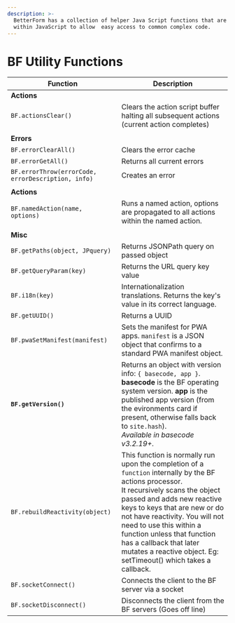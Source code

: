 ```yaml
---
description: >-
  BetterForm has a collection of helper Java Script functions that are used
  within JavaScript to allow  easy access to common complex code.
---
```


# BF Utility Functions

| Function | Description |
|----------|-------------|
| **Actions** | |
| `BF.actionsClear()` | Clears the action script buffer halting all subsequent actions (current action completes) |
| | |
| **Errors** | |
| `BF.errorClearAll()` | Clears the error cache |
| `BF.errorGetAll()` | Returns all current errors |
| `BF.errorThrow(errorCode, errorDescription, info)` | Creates an error |
| | |
| **Actions** | |
| `BF.namedAction(name, options)` | Runs a named action, options are propagated to all actions within the named action. |
| | |
| **Misc** | |
| `BF.getPaths(object, JPquery)` | Returns JSONPath query on passed object |
| `BF.getQueryParam(key)` | Returns the URL query key value |
| `BF.i18n(key)` | Internationalization translations. Returns the key's value in its correct language. |
| `BF.getUUID()` | Returns a UUID |
| `BF.pwaSetManifest(manifest)` | Sets the manifest for PWA apps. `manifest` is a JSON object that confirms to a standard PWA manifest object. |
| **`BF.getVersion()`** | Returns an object with version info: `{ basecode, app }`.<br>**basecode** is the BF operating system version. **app** is the published app version (from the evironments card if present, otherwise falls back to `site.hash`).<br>*Available in basecode v3.2.19+*. |
| `BF.rebuildReactivity(object)` | This function is normally run upon the completion of a `function` internally by the BF actions processor.<br>It recursively scans the object passed and adds new reactive keys to keys that are new or do not have reactivity. You will not need to use this within a function unless that function has a callback that later mutates a reactive object. Eg: setTimeout() which takes a callback. |
| `BF.socketConnect()` | Connects the client to the BF server via a socket |
| `BF.socketDisconnect()` | Disconnects the client from the BF servers (Goes off line) |
